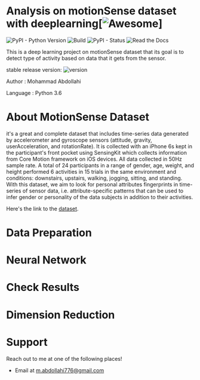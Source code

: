 # Analysis on motionSense dataset with deeplearning[![Awesome](https://cdn.rawgit.com/sindresorhus/awesome/d7305f38d29fed78fa85652e3a63e154dd8e8829/media/badge.svg)]

![PyPI - Python Version](https://img.shields.io/pypi/pyversions/Django.svg)
![Build](https://img.shields.io/bitbucket/pipelines/atlassian/adf-builder-javascript/task/SECO-2168.svg)
![PyPI - Status](https://img.shields.io/pypi/status/Django.svg)
![Read the Docs](https://img.shields.io/readthedocs/pip.svg)

This is a deep learning project on motionSense dataset that its goal is to detect type of activity based on data that it gets from the sensor. 

stable release version: ![version](https://img.shields.io/badge/version-1.0.0-blue.svg?cacheSeconds=2592000)

Author : Mohammad Abdollahi 

Language : Python 3.6

# **About MotionSense Dataset**

it's a great and complete dataset that includes time-series data generated by accelerometer and gyroscope sensors (attitude, gravity, userAcceleration, and rotationRate). It is collected with an iPhone 6s kept in the participant's front pocket using SensingKit which collects information from Core Motion framework on iOS devices. All data collected in 50Hz sample rate. A total of 24 participants in a range of gender, age, weight, and height performed 6 activities in 15 trials in the same environment and conditions: downstairs, upstairs, walking, jogging, sitting, and standing. With this dataset, we aim to look for personal attributes fingerprints in time-series of sensor data, i.e. attribute-specific patterns that can be used to infer gender or personality of the data subjects in addition to their activities.

Here's the link to the [dataset](https://github.com/mmalekzadeh/motion-sense).

# **Data Preparation**

# **Neural Network**

# **Check Results**

# **Dimension Reduction**

# **Support**

Reach out to me at one of the following places!

- Email at <a href="mailto:m.abdollahi776@gmail.com" target="_blank">m.abdollahi776@gmail.com</a>
